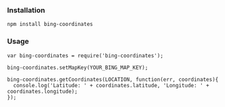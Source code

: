 ### Installation
`npm install bing-coordinates`  

### Usage  

```
var bing-coordinates = require('bing-coordinates');

bing-coordinates.setMapKey(YOUR_BING_MAP_KEY);

bing-coordinates.getCoordinates(LOCATION, function(err, coordinates){
  console.log('Latitude: ' + coordinates.latitude, 'Longitude: ' + coordinates.longitude);
});
